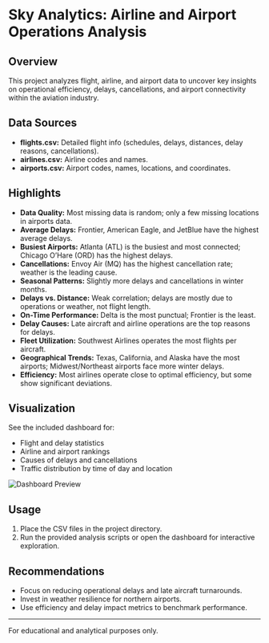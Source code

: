 # Sky Analytics: Airline and Airport Operations Analysis

## Overview
This project analyzes flight, airline, and airport data to uncover key insights on operational efficiency, delays, cancellations, and airport connectivity within the aviation industry.

## Data Sources
- **flights.csv:** Detailed flight info (schedules, delays, distances, delay reasons, cancellations).
- **airlines.csv:** Airline codes and names.
- **airports.csv:** Airport codes, names, locations, and coordinates.

## Highlights

- **Data Quality:** Most missing data is random; only a few missing locations in airports data.
- **Average Delays:** Frontier, American Eagle, and JetBlue have the highest average delays.
- **Busiest Airports:** Atlanta (ATL) is the busiest and most connected; Chicago O’Hare (ORD) has the highest delays.
- **Cancellations:** Envoy Air (MQ) has the highest cancellation rate; weather is the leading cause.
- **Seasonal Patterns:** Slightly more delays and cancellations in winter months.
- **Delays vs. Distance:** Weak correlation; delays are mostly due to operations or weather, not flight length.
- **On-Time Performance:** Delta is the most punctual; Frontier is the least.
- **Delay Causes:** Late aircraft and airline operations are the top reasons for delays.
- **Fleet Utilization:** Southwest Airlines operates the most flights per aircraft.
- **Geographical Trends:** Texas, California, and Alaska have the most airports; Midwest/Northeast airports face more winter delays.
- **Efficiency:** Most airlines operate close to optimal efficiency, but some show significant deviations.

## Visualization
See the included dashboard for:
- Flight and delay statistics
- Airline and airport rankings
- Causes of delays and cancellations
- Traffic distribution by time of day and location

![Dashboard Preview](image1)

## Usage
1. Place the CSV files in the project directory.
2. Run the provided analysis scripts or open the dashboard for interactive exploration.

## Recommendations
- Focus on reducing operational delays and late aircraft turnarounds.
- Invest in weather resilience for northern airports.
- Use efficiency and delay impact metrics to benchmark performance.

---

For educational and analytical purposes only.
